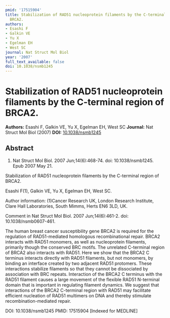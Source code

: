 ```yaml
---
pmid: '17515904'
title: Stabilization of RAD51 nucleoprotein filaments by the C-terminal region of
  BRCA2.
authors:
- Esashi F
- Galkin VE
- Yu X
- Egelman EH
- West SC
journal: Nat Struct Mol Biol
year: '2007'
full_text_available: false
doi: 10.1038/nsmb1245
---
```


# Stabilization of RAD51 nucleoprotein filaments by the C-terminal region of BRCA2.
**Authors:** Esashi F, Galkin VE, Yu X, Egelman EH, West SC
**Journal:** Nat Struct Mol Biol (2007)
**DOI:** [10.1038/nsmb1245](https://doi.org/10.1038/nsmb1245)

## Abstract

1. Nat Struct Mol Biol. 2007 Jun;14(6):468-74. doi: 10.1038/nsmb1245. Epub 2007
May  21.

Stabilization of RAD51 nucleoprotein filaments by the C-terminal region of 
BRCA2.

Esashi F(1), Galkin VE, Yu X, Egelman EH, West SC.

Author information:
(1)Cancer Research UK, London Research Institute, Clare Hall Laboratories, South 
Mimms, Herts EN6 3LD, UK.

Comment in
    Nat Struct Mol Biol. 2007 Jun;14(6):461-2. doi: 10.1038/nsmb0607-461.

The human breast cancer susceptibility gene BRCA2 is required for the regulation 
of RAD51-mediated homologous recombinational repair. BRCA2 interacts with RAD51 
monomers, as well as nucleoprotein filaments, primarily though the conserved BRC 
motifs. The unrelated C-terminal region of BRCA2 also interacts with RAD51. Here 
we show that the BRCA2 C terminus interacts directly with RAD51 filaments, but 
not monomers, by binding an interface created by two adjacent RAD51 protomers. 
These interactions stabilize filaments so that they cannot be dissociated by 
association with BRC repeats. Interaction of the BRCA2 C terminus with the RAD51 
filament causes a large movement of the flexible RAD51 N-terminal domain that is 
important in regulating filament dynamics. We suggest that interactions of the 
BRCA2 C-terminal region with RAD51 may facilitate efficient nucleation of RAD51 
multimers on DNA and thereby stimulate recombination-mediated repair.

DOI: 10.1038/nsmb1245
PMID: 17515904 [Indexed for MEDLINE]
